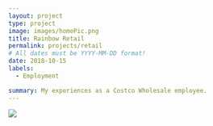 ```yaml
---
layout: project
type: project
image: images/homePic.png
title: Rainbow Retail
permalink: projects/retail
# All dates must be YYYY-MM-DD format!
date: 2018-10-15
labels:
  - Employment

summary: My experiences as a Costco Wholesale employee.
---
```


<img class="ui image" src="../images/profilePic.png.png">